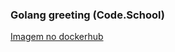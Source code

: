 ### Golang greeting (Code.School)

[Imagem no dockerhub](https://hub.docker.com/r/josecjr/golanggreeting)


